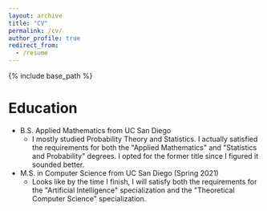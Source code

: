 ```yaml
---
layout: archive
title: "CV"
permalink: /cv/
author_profile: true
redirect_from:
  - /resume
---
```


{% include base_path %}

Education
======
* B.S. Applied Mathematics from UC San Diego
  - I mostly studied Probability Theory and Statistics. I actually satisfied the requirements for both the "Applied Mathematics" and "Statistics and Probability" degrees. I opted for the former title since I figured it sounded better. 
* M.S. in Computer Science from UC San Diego (Spring 2021)
  - Looks like by the time I finish, I will satisfy both the requirements for the "Artificial Intelligence" specialization and the "Theoretical Computer Science" specialization. 


